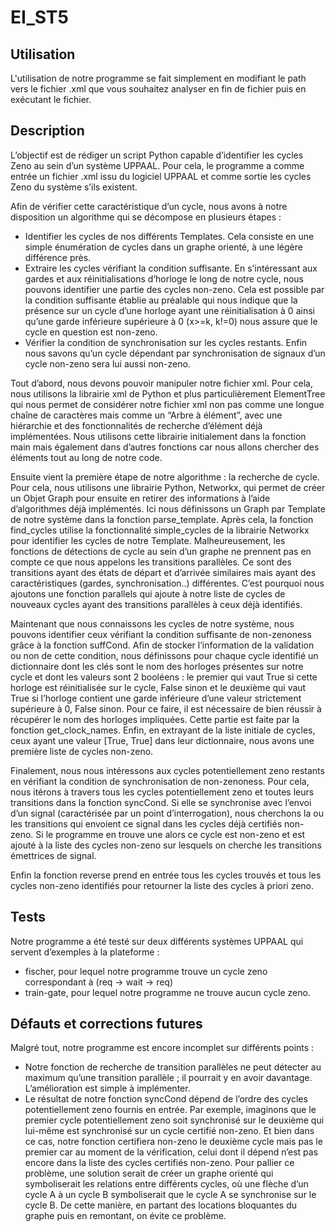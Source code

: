 # EI_ST5

## Utilisation

L'utilisation de notre programme se fait simplement en modifiant le path vers le fichier .xml que vous souhaitez analyser en fin de fichier puis en exécutant le fichier.

## Description

L’objectif est de rédiger un script Python capable d’identifier les cycles Zeno au sein d’un système UPPAAL. Pour cela, le programme a comme entrée un fichier .xml issu du logiciel UPPAAL et comme sortie les cycles Zeno du système s’ils existent.
	
Afin de vérifier cette caractéristique d’un cycle, nous avons à notre disposition un algorithme qui se décompose en plusieurs étapes : 

- Identifier les cycles de nos différents Templates. Cela consiste en une simple énumération de cycles dans un graphe orienté, à une légère différence près.
- Extraire les cycles vérifiant la condition suffisante. En s’intéressant aux gardes et aux réinitialisations d’horloge le long de notre cycle, nous pouvons identifier une partie des cycles non-zeno. Cela est possible par la condition suffisante établie au préalable qui nous indique que la présence sur un cycle d’une horloge ayant une réinitialisation à 0 ainsi qu’une garde inférieure supérieure à 0 (x>=k, k!=0) nous assure que le cycle en question est non-zeno.
- Vérifier la condition de synchronisation sur les cycles restants. Enfin nous savons qu’un cycle dépendant par synchronisation de signaux d’un cycle non-zeno sera lui aussi non-zeno.

Tout d’abord, nous devons pouvoir manipuler notre fichier xml. Pour cela, nous utilisons la librairie xml de Python et plus particulièrement ElementTree qui nous permet de considérer notre fichier xml non pas comme une longue chaîne de caractères mais comme un “Arbre à élément”, avec une hiérarchie et des fonctionnalités de recherche d’élément déjà implémentées. Nous utilisons cette librairie initialement dans la fonction main mais également dans d’autres fonctions car nous allons chercher des éléments tout au long de notre code.

Ensuite vient la première étape de notre algorithme : la recherche de cycle. Pour cela, nous utilisons une librairie Python, Networkx, qui permet de créer un Objet Graph pour ensuite en retirer des informations à l’aide d’algorithmes déjà implémentés. Ici nous définissons un Graph par Template de notre système dans la fonction parse_template. Après cela, la fonction find_cycles utilise la fonctionnalité simple_cycles  de la librairie Networkx pour identifier les cycles de notre Template. Malheureusement, les fonctions de détections de cycle au sein d’un graphe ne prennent pas en compte ce que nous appelons les transitions parallèles. Ce sont des transitions ayant des états de départ et d’arrivée similaires mais ayant des caractéristiques (gardes, synchronisation..) différentes. C’est pourquoi nous ajoutons une fonction parallels qui ajoute à notre liste de cycles de nouveaux cycles ayant des transitions parallèles à ceux déjà identifiés.

Maintenant que nous connaissons les cycles de notre système, nous pouvons identifier ceux vérifiant la condition suffisante de non-zenoness grâce à la fonction suffCond. Afin de stocker l’information de la validation ou non de cette condition, nous définissons pour chaque cycle identifié un dictionnaire dont les clés sont le nom des horloges présentes sur notre cycle et dont les valeurs sont 2 booléens : le premier qui vaut True si cette horloge est réinitialisée sur le cycle, False sinon et le deuxième qui vaut True si l’horloge contient une garde inférieure d’une valeur strictement supérieure à 0, False sinon. Pour ce faire, il est nécessaire de bien réussir à récupérer le nom des horloges impliquées. Cette partie est faite par la fonction get_clock_names. Enfin, en extrayant de la liste initiale de cycles, ceux ayant une valeur [True, True] dans leur dictionnaire, nous avons une première liste de cycles non-zeno.

Finalement, nous nous intéressons aux cycles potentiellement zeno restants en vérifiant la condition de synchronisation de non-zenoness. Pour cela, nous itérons à travers tous les cycles potentiellement zeno et toutes leurs transitions dans la fonction syncCond. Si elle se synchronise avec l’envoi d’un signal (caractérisée par un point d’interrogation), nous cherchons la ou les transitions qui envoient ce signal dans les cycles déjà certifiés non-zeno. Si le programme en trouve une alors ce cycle est non-zeno et est ajouté à la liste des cycles non-zeno sur lesquels on cherche les transitions émettrices de signal.

Enfin la fonction reverse prend en entrée tous les cycles trouvés et tous les cycles non-zeno identifiés pour retourner la liste des cycles à priori zeno.

## Tests

Notre programme a été testé sur deux différents systèmes UPPAAL qui servent d’exemples à la plateforme : 
- fischer, pour lequel notre programme trouve un cycle zeno correspondant à (req -> wait -> req)
- train-gate, pour lequel notre programme ne trouve aucun cycle zeno.

## Défauts et corrections futures

Malgré tout, notre programme est encore incomplet sur différents points : 
- Notre fonction de recherche de transition parallèles ne peut détecter au maximum qu’une transition parallèle ; il pourrait y en avoir davantage. L’amélioration est simple à implémenter.
- Le résultat de notre fonction syncCond dépend de l’ordre des cycles potentiellement zeno fournis en entrée. Par exemple, imaginons que le premier cycle potentiellement zeno soit synchronisé sur le deuxième qui lui-même est synchronisé sur un cycle certifié non-zeno. Et bien dans ce cas, notre fonction certifiera non-zeno le deuxième cycle mais pas le premier car au moment de la vérification, celui dont il dépend n’est pas encore dans la liste des cycles certifiés non-zeno. Pour pallier ce problème, une solution serait de créer un graphe orienté qui symboliserait les relations entre différents cycles, où une flèche d’un cycle A à un cycle B symboliserait que le cycle A se synchronise sur le cycle B. De cette manière, en partant des locations bloquantes du graphe puis en remontant, on évite ce problème.
